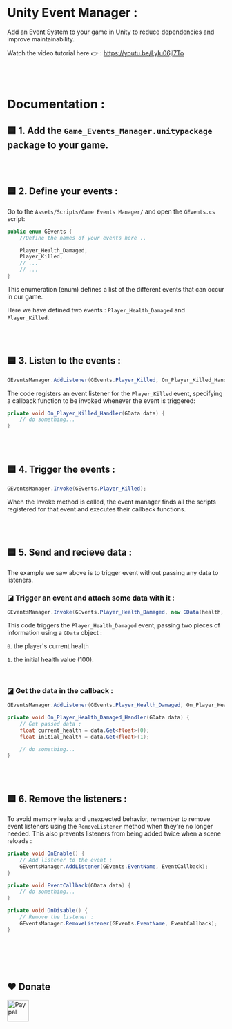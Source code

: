 # Unity Event Manager :

Add an Event System to your game in Unity to reduce dependencies and improve maintainability.

Watch the video tutorial here 👉 : https://youtu.be/LyIu06jl7To

<br />
<br />

# Documentation :

## 🟦 1. Add the ```Game_Events_Manager.unitypackage``` package to your game.

<br />
<br />

## 🟦 2. Define your events :
Go to the `Assets/Scripts/Game Events Manager/` and open the `GEvents.cs` script:
```c#
public enum GEvents {
    //Define the names of your events here ..

    Player_Health_Damaged,
    Player_Killed,
    // ...
    // ...
}
```
This enumeration (enum) defines a list of the different events that can occur in our game.

Here we have defined two events : `Player_Health_Damaged` and `Player_Killed`.


<br />
<br />

## 🟦 3. Listen to the events :
```c#
GEventsManager.AddListener(GEvents.Player_Killed, On_Player_Killed_Handler);
```
The code registers an event listener for the `Player_Killed` event, specifying a callback function to be invoked whenever the event is triggered:
```c#
private void On_Player_Killed_Handler(GData data) {
    // do something...
}
```

<br />
<br />

## 🟦 4. Trigger the events :
```c#
GEventsManager.Invoke(GEvents.Player_Killed);
```
When the Invoke method is called, the event manager finds all the scripts registered for that event and executes their callback functions.

<br />
<br />

## 🟦 5. Send and recieve data :
The example we saw above is to trigger event without passing any data to listeners.
### ◪ Trigger an event and attach some data with it :
```c#
GEventsManager.Invoke(GEvents.Player_Health_Damaged, new GData(health, 100));
```
This code triggers the `Player_Health_Damaged` event, passing two pieces of information using a `GData` object : 


  `0`. the player's current health
  
  `1`. the initial health value (100).

<br />

### ◪ Get the data in the callback :
```c#
GEventsManager.AddListener(GEvents.Player_Health_Damaged, On_Player_Health_Damaged_Handler);
```
```c#
private void On_Player_Health_Damaged_Handler(GData data) {
    // Get passed data :
    float current_health = data.Get<float>(0);
    float initial_health = data.Get<float>(1);

    // do something...
}
```

<br />
<br />

## 🟦 6. Remove the listeners :
To avoid memory leaks and unexpected behavior, remember to remove event listeners using the `RemoveListener` method when they're no longer needed. This also prevents listeners from being added twice when a scene reloads :
```c#
private void OnEnable() {
    // Add listener to the event :
    GEventsManager.AddListener(GEvents.EventName, EventCallback);
}

private void EventCallback(GData data) {
    // do something...
}

private void OnDisable() {
    // Remove the listener :
    GEventsManager.RemoveListener(GEvents.EventName, EventCallback);
}
```








<br><br>
<br><br>
## ❤️ Donate

<a href="https://paypal.me/hamzaherbou" title="https://paypal.me/hamzaherbou" target="_blank"><img align="left" height="50" src="https://www.mediafire.com/convkey/72dc/iz78ys7vtfsl957zg.jpg" alt="Paypal"></a>

